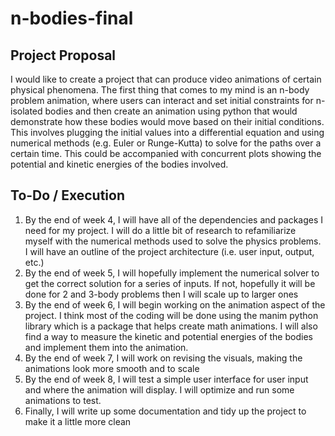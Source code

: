 # n-bodies-final

## Project Proposal

I would like to create a project that can produce video animations of certain physical phenomena. The first thing that comes to my mind is an n-body problem animation, where users can interact and set initial constraints for n-isolated bodies and then create an animation using python that would demonstrate how these bodies would move based on their initial conditions. This involves plugging the initial values into a differential equation and using numerical methods (e.g. Euler or Runge-Kutta) to solve for the paths over a certain time. This could be accompanied with concurrent plots showing the potential and kinetic energies of the bodies involved.


## To-Do / Execution

1. By the end of week 4, I will have all of the dependencies and packages I need for my project. I will do a little bit of research to refamiliarize myself with the numerical methods used to solve the physics problems. I will have an outline of the project architecture (i.e. user input, output, etc.)
2. By the end of week 5, I will hopefully implement the numerical solver to get the correct solution for a series of inputs. If not, hopefully it will be done for 2 and 3-body problems then I will scale up to larger ones
3. By the end of week 6, I will begin working on the animation aspect of the project. I think most of the coding will be done using the manim python library which is a package that helps create math animations. I will also find a way to measure the kinetic and potential energies of the bodies and implement them into the animation.
4. By the end of week 7, I will work on revising the visuals, making the animations look more smooth and to scale
5. By the end of week 8, I will test a simple user interface for user input and where the animation will display. I will optimize and run some animations to test.
6. Finally, I will write up some documentation and tidy up the project to make it a little more clean

